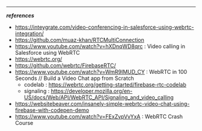 

<br/>

<br/>

<br/>

<br/>

<br/>

<br/>

<br/>

<br/>


---

***references***
  - https://inteygrate.com/video-conferencing-in-salesforce-using-webrtc-integration/
  - https://github.com/muaz-khan/RTCMultiConnection
  - https://www.youtube.com/watch?v=hXDnqWD8qrc : Video calling in Salesforce using WebRTC
  - https://webrtc.org/
  - https://github.com/webrtc/FirebaseRTC/
  - https://www.youtube.com/watch?v=WmR9IMUD_CY : WebRTC in 100 Seconds // Build a Video Chat app from Scratch
    - codelab : https://webrtc.org/getting-started/firebase-rtc-codelab
    - signaling : https://developer.mozilla.org/en-US/docs/Web/API/WebRTC_API/Signaling_and_video_calling
  - https://websitebeaver.com/insanely-simple-webrtc-video-chat-using-firebase-with-codepen-demo 
  - https://www.youtube.com/watch?v=FExZvpVvYxA : WebRTC Crash Course
  
  


